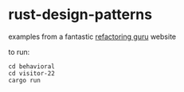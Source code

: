 # rust-design-patterns

examples from a fantastic [refactoring guru](https://refactoring.guru/design-patterns) website

to run:

```
cd behavioral
cd visitor-22
cargo run
```
